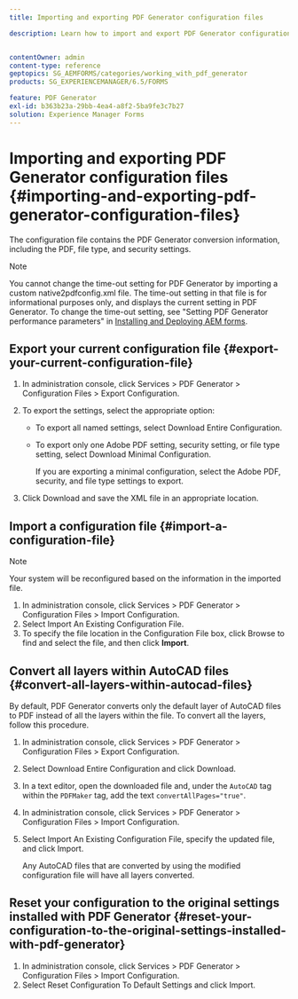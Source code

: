 ```yaml
---
title: Importing and exporting PDF Generator configuration files

description: Learn how to import and export PDF Generator configuration files.


contentOwner: admin
content-type: reference
geptopics: SG_AEMFORMS/categories/working_with_pdf_generator
products: SG_EXPERIENCEMANAGER/6.5/FORMS

feature: PDF Generator
exl-id: b363b23a-29bb-4ea4-a8f2-5ba9fe3c7b27
solution: Experience Manager Forms
---
```

# Importing and exporting PDF Generator configuration files {#importing-and-exporting-pdf-generator-configuration-files}

The configuration file contains the PDF Generator conversion information, including the PDF, file type, and security settings.

>[!NOTE]
>
>You cannot change the time-out setting for PDF Generator by importing a custom native2pdfconfig.xml file. The time-out setting in that file is for informational purposes only, and displays the current setting in PDF Generator. To change the time-out setting, see "Setting PDF Generator performance parameters" in [Installing and Deploying AEM forms](https://www.adobe.com/go/learn_aemforms_installJBoss_63).

## Export your current configuration file {#export-your-current-configuration-file}

1. In administration console, click Services &gt; PDF Generator &gt; Configuration Files &gt; Export Configuration.
1. To export the settings, select the appropriate option:

    * To export all named settings, select Download Entire Configuration.
    * To export only one Adobe PDF setting, security setting, or file type setting, select Download Minimal Configuration.

      If you are exporting a minimal configuration, select the Adobe PDF, security, and file type settings to export.

1. Click Download and save the XML file in an appropriate location.

## Import a configuration file {#import-a-configuration-file}

>[!NOTE]
>
>Your system will be reconfigured based on the information in the imported file.

1. In administration console, click Services &gt; PDF Generator &gt; Configuration Files &gt; Import Configuration.
1. Select Import An Existing Configuration File.
1. To specify the file location in the Configuration File box, click Browse to find and select the file, and then click **Import**.

## Convert all layers within AutoCAD files {#convert-all-layers-within-autocad-files}

By default, PDF Generator converts only the default layer of AutoCAD files to PDF instead of all the layers within the file. To convert all the layers, follow this procedure.

1. In administration console, click Services &gt; PDF Generator &gt; Configuration Files &gt; Export Configuration.
1. Select Download Entire Configuration and click Download.
1. In a text editor, open the downloaded file and, under the `AutoCAD` tag within the `PDFMaker` tag, add the text `convertAllPages="true"`.
1. In administration console, click Services &gt; PDF Generator &gt; Configuration Files &gt; Import Configuration.
1. Select Import An Existing Configuration File, specify the updated file, and click Import.

   Any AutoCAD files that are converted by using the modified configuration file will have all layers converted.

## Reset your configuration to the original settings installed with PDF Generator {#reset-your-configuration-to-the-original-settings-installed-with-pdf-generator}

1. In administration console, click Services &gt; PDF Generator &gt; Configuration Files &gt; Import Configuration.
1. Select Reset Configuration To Default Settings and click Import.
